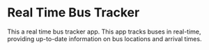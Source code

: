 # Real Time Bus Tracker
This a real time bus tracker app.
This app tracks buses in real-time, providing up-to-date information on bus locations and arrival times.

